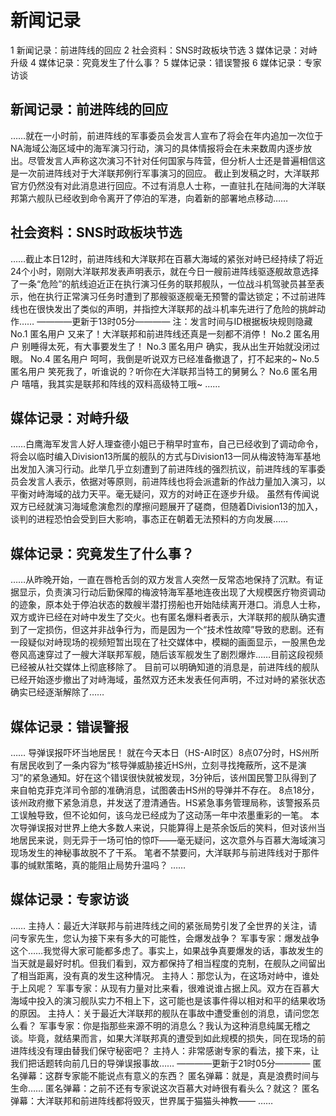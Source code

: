 # 新闻记录

1 新闻记录：前进阵线的回应
2 社会资料：SNS时政板块节选
3 媒体记录：对峙升级
4 媒体记录：究竟发生了什么事？
5 媒体记录：错误警报
6 媒体记录：专家访谈

## 新闻记录：前进阵线的回应

……就在一小时前，前进阵线的军事委员会发言人宣布了将会在年内追加一次位于NA海域公海区域中的海军演习行动，演习的具体情报将会在未来数周内逐步放出。尽管发言人声称这次演习不针对任何国家与阵营，但分析人士还是普遍相信这是一次前进阵线对于大洋联邦例行军事演习的回应。
截止到发稿之时，大洋联邦官方仍然没有对此消息进行回应。不过有消息人士称，一直驻扎在陆间海的大洋联邦第六舰队已经收到命令离开了停泊的军港，向着新的部署地点移动……

## 社会资料：SNS时政板块节选

……截止本日12时，前进阵线和大洋联邦在百慕大海域的紧张对峙已经持续了将近24个小时，刚刚大洋联邦发表声明表示，就在今日一艘前进阵线驱逐舰故意选择了一条“危险”的航线迫近正在执行演习任务的联邦舰队，一位战斗机驾驶员甚至表示，他在执行正常演习任务时遭到了那艘驱逐舰毫无预警的雷达锁定；不过前进阵线也在很快发出了类似的声明，并指控大洋联邦的战斗机率先进行了危险的挑衅动作……
————更新于13时05分————
注：发言时间与ID根据板块规则隐藏
No.1 匿名用户 
又来了！大洋联邦和前进阵线还真是一刻都不消停！
No.2 匿名用户
别睡得太死，有大事要发生了！
No.3 匿名用户
确实，我从出生开始就没闭过眼。
No.4 匿名用户
呵呵，我倒是听说双方已经准备撤退了，打不起来的~
No.5 匿名用户
笑死我了，听谁说的？听你在大洋联邦当特工的舅舅么？
No.6 匿名用户
嘻嘻，我其实是联邦和阵线的双料高级特工哦~
……

## 媒体记录：对峙升级

……白鹰海军发言人好人理查德小姐已于稍早时宣布，自己已经收到了调动命令，将会以临时编入Division13所属的舰队的方式与Division13一同从梅波特海军基地出发加入演习行动。此举几乎立刻遭到了前进阵线的强烈抗议，前进阵线的军事委员会发言人表示，依据对等原则，前进阵线也将会派遣新的作战力量加入演习，以平衡对峙海域的战力天平。毫无疑问，双方的对峙正在逐步升级。
虽然有传闻说双方已经就演习海域愈演愈烈的摩擦问题展开了磋商，但随着Division13的加入，谈判的进程恐怕会受到巨大影响，事态正在朝着无法预料的方向发展……

## 媒体记录：究竟发生了什么事？

……从昨晚开始，一直在唇枪舌剑的双方发言人突然一反常态地保持了沉默。有证据显示，负责演习行动后勤保障的梅波特海军基地连夜出现了大规模医疗物资调动的迹象，原本处于停泊状态的数艘半潜打捞船也开始陆续离开港口。消息人士称，双方或许已经在对峙中发生了交火。也有匿名爆料者表示，大洋联邦的舰队确实遭到了一定损伤，但这并非战争行为，而是因为一个“技术性故障”导致的悲剧。还有一段疑似对峙现场的视频短暂出现在了社交媒体中，模糊的画面显示，一股黑色龙卷风高速穿过了一艘大洋联邦军舰，随后该军舰发生了剧烈爆炸……目前这段视频已经被从社交媒体上彻底移除了。
目前可以明确知道的消息是，前进阵线的舰队已经开始逐步撤出了对峙海域，虽然双方还未发表任何声明，不过对峙的紧张状态确实已经逐渐解除了……

## 媒体记录：错误警报

……
导弹误报吓坏当地居民！
就在今天本日（HS-AI时区）8点07分时，HS州所有居民收到了一条内容为“核导弹威胁接近HS州，立刻寻找掩蔽所，这不是演习”的紧急通知。好在这个错误很快就被发现，3分钟后，该州国民警卫队得到了来自帕克菲克洋司令部的准确消息，试图袭击HS州的导弹并不存在。
8点18分，该州政府撤下紧急消息，并发送了澄清通告。HS紧急事务管理局称，该警报系员工误触导致，但不论如何，该乌龙已经成为了这动荡一年中浓墨重彩的一笔。
本次导弹误报对世界上绝大多数人来说，只能算得上是茶余饭后的笑料，但对该州当地居民来说，则无异于一场可怕的惊吓——毫无疑问，这次意外与百慕大海域演习现场发生的神秘事故脱不了干系。
笔者不禁要问，大洋联邦与前进阵线对于那件事的缄默策略，真的能阻止局势升温吗？
……

## 媒体记录：专家访谈

……
主持人：最近大洋联邦与前进阵线之间的紧张局势引发了全世界的关注，请问专家先生，您认为接下来有多大的可能性，会爆发战争？
军事专家：爆发战争这个……我觉得大家可能都多虑了。事实上，如果战争真要爆发的话，事故发生的当天就是最好时机。但我们看到，双方都保持了相当程度的克制，在舰队之间留出了相当距离，没有真的发生这种情况。
主持人：那您认为，在这场对峙中，谁处于上风呢？
军事专家：从现有力量对比来看，很难说谁占据上风。双方在百慕大海域中投入的演习舰队实力不相上下，这可能也是该事件得以相对和平的结果收场的原因。
主持人：关于最近大洋联邦的舰队在事故中遭受重创的消息，请问您怎么看？
军事专家：你是指那些来源不明的消息么？我认为这种消息纯属无稽之谈。毕竟，就结果而言，如果大洋联邦真的遭受到如此规模的损失，同在现场的前进阵线没有理由替我们保守秘密吧？
主持人：非常感谢专家的看法，接下来，让我们把话题转向前几日的导弹误报事故……
————更新于21时05分————
匿名弹幕：这群专家能不能说点有意义的东西？
匿名弹幕：就是，真是浪费时间与生命……
匿名弹幕：之前不还有专家说这次百慕大对峙很有看头么？就这？
匿名弹幕：大洋联邦和前进阵线都将毁灭，世界属于猫猫头神教——
……
